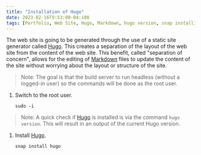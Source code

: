 ```yaml
---
title: "Installation of Hugo"
date: 2023-02-16T9:53:00-04:i00
tags: [Portfolio, Web Site, Hugo, Markdown, hugo version, snap install]
---
```

The web site is going to be generated through the use of a static site generator called [Hugo](https://gohugo.io/).  This creates a separation of the layout of the web site from the content of the web site.  This benefit, called "separation of concern", allows for the editing of [Markdown](https://www.markdownguide.org/) files to update the content of the site without worrying about the layout or structure of the site.

> Note: The goal is that the build server to run headless (without a logged-in user) so the commands will be done as the root user.

1. Switch to the root user.

   ```
   sudo -i
   ```

> Note: A quick check if [Hugo](https://gohugo.io/) is installed is via the command `hugo version`.  This will result in an output of the current Hugo version.

1. Install [Hugo](https://gohugo.io/).

   ```
   snap install hugo
   ```